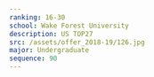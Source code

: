 ```yaml
---
ranking: 16-30
school: Wake Forest University
description: US TOP27
src: /assets/offer_2018-19/126.jpg
major: Undergraduate
sequence: 90
---
```

